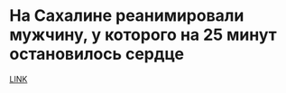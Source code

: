 # На Сахалине реанимировали мужчину, у которого на 25 минут остановилось сердце



[LINK](https://varlamov.ru/3592112.html)